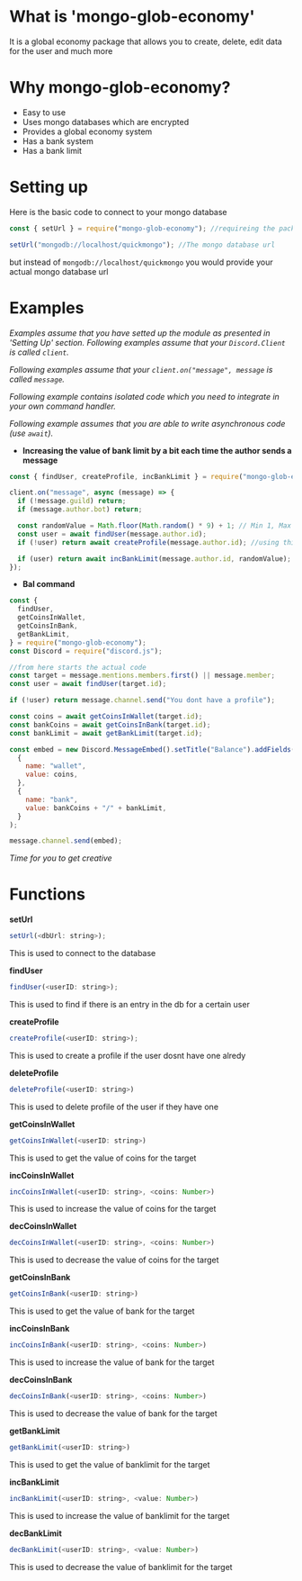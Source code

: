 # What is 'mongo-glob-economy'

It is a global economy package that allows you to create, delete, edit data for the user and much more

# Why mongo-glob-economy?

- Easy to use
- Uses mongo databases which are encrypted
- Provides a global economy system
- Has a bank system
- Has a bank limit

# Setting up

Here is the basic code to connect to your mongo database

```js
const { setUrl } = require("mongo-glob-economy"); //requireing the package

setUrl("mongodb://localhost/quickmongo"); //The mongo database url
```

but instead of `mongodb://localhost/quickmongo` you would provide your actual mongo database url

# Examples

_Examples assume that you have setted up the module as presented in 'Setting Up' section._
_Following examples assume that your `Discord.Client` is called `client`._

_Following examples assume that your `client.on("message", message` is called `message`._

_Following example contains isolated code which you need to integrate in your own command handler._

_Following example assumes that you are able to write asynchronous code (use `await`)._

- **Increasing the value of bank limit by a bit each time the author sends a message**

```js
const { findUser, createProfile, incBankLimit } = require("mongo-glob-economy");

client.on("message", async (message) => {
  if (!message.guild) return;
  if (message.author.bot) return;

  const randomValue = Math.floor(Math.random() * 9) + 1; // Min 1, Max 10
  const user = await findUser(message.author.id);
  if (!user) return await createProfile(message.author.id); //using this function to create the profile if one dosnt have 1 alredy

  if (user) return await incBankLimit(message.author.id, randomValue); //using the function to inc bank limit
});
```

- **Bal command**

```js
const {
  findUser,
  getCoinsInWallet,
  getCoinsInBank,
  getBankLimit,
} = require("mongo-glob-economy");
const Discord = require("discord.js");

//from here starts the actual code
const target = message.mentions.members.first() || message.member;
const user = await findUser(target.id);

if (!user) return message.channel.send("You dont have a profile");

const coins = await getCoinsInWallet(target.id);
const bankCoins = await getCoinsInBank(target.id);
const bankLimit = await getBankLimit(target.id);

const embed = new Discord.MessageEmbed().setTitle("Balance").addFields(
  {
    name: "wallet",
    value: coins,
  },
  {
    name: "bank",
    value: bankCoins + "/" + bankLimit,
  }
);

message.channel.send(embed);
```

_Time for you to get creative_

# Functions

**setUrl**

```js
setUrl(<dbUrl: string>);
```

This is used to connect to the database

**findUser**

```js
findUser(<userID: string>);
```

This is used to find if there is an entry in the db for a certain user

**createProfile**

```js
createProfile(<userID: string>);
```

This is used to create a profile if the user dosnt have one alredy

**deleteProfile**

```js
deleteProfile(<userID: string>)
```

This is used to delete profile of the user if they have one

**getCoinsInWallet**

```js
getCoinsInWallet(<userID: string>)
```

This is used to get the value of coins for the target

**incCoinsInWallet**

```js
incCoinsInWallet(<userID: string>, <coins: Number>)
```

This is used to increase the value of coins for the target

**decCoinsInWallet**

```js
decCoinsInWallet(<userID: string>, <coins: Number>)
```

This is used to decrease the value of coins for the target

**getCoinsInBank**

```js
getCoinsInBank(<userID: string>)
```

This is used to get the value of bank for the target

**incCoinsInBank**

```js
incCoinsInBank(<userID: string>, <coins: Number>)
```

This is used to increase the value of bank for the target

**decCoinsInBank**

```js
decCoinsInBank(<userID: string>, <coins: Number>)
```

This is used to decrease the value of bank for the target

**getBankLimit**

```js
getBankLimit(<userID: string>)
```

This is used to get the value of banklimit for the target

**incBankLimit**

```js
incBankLimit(<userID: string>, <value: Number>)
```

This is used to increase the value of banklimit for the target

**decBankLimit**

```js
decBankLimit(<userID: string>, <value: Number>)
```

This is used to decrease the value of banklimit for the target

